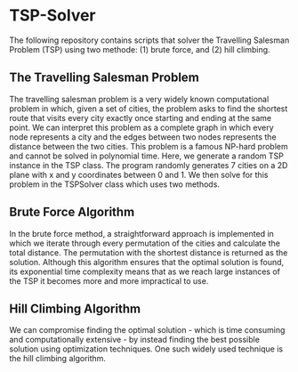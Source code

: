 # TSP-Solver

The following repository contains scripts that solver the Travelling Salesman Problem (TSP) using two methode: (1) brute force, and (2) hill climbing.

## The Travelling Salesman Problem

The travelling salesman problem is a very widely known computational problem in which, given a set of cities, the problem asks to find the shortest route that visits every city exactly once starting and ending at the same point. We can interpret this problem as a complete graph in which every node represents a city and the edges between two nodes represents the distance between the two cities. This problem is a famous NP-hard problem and cannot be solved in polynomial time. Here, we generate a random TSP instance in the TSP class. The program randomly generates 7 cities on a 2D plane with x and y coordinates between 0 and 1. We then solve for this problem in the TSPSolver class which uses two methods.

## Brute Force Algorithm

In the brute force method, a straightforward approach is implemented in which we iterate through every permutation of the cities and calculate the total distance. The permutation with the shortest distance is returned as the solution. Although this algorithm ensures that the optimal solution is found, its exponential time complexity means that as we reach large instances of the TSP it becomes more and more impractical to use. 

## Hill Climbing Algorithm

We can compromise finding the optimal solution - which is time consuming and computationally extensive - by instead finding the best possible solution using optimization techniques. One such widely used technique is the hill climbing algorithm. 
